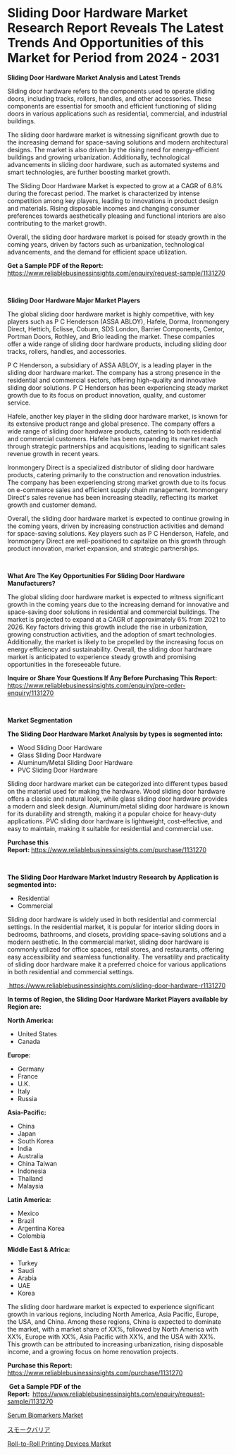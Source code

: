 <p><h1>Sliding Door Hardware Market Research Report Reveals The Latest Trends And Opportunities of this Market for Period from 2024 - 2031</h1></p><p><strong>Sliding Door Hardware Market Analysis and Latest Trends</strong></p>
<p><p>Sliding door hardware refers to the components used to operate sliding doors, including tracks, rollers, handles, and other accessories. These components are essential for smooth and efficient functioning of sliding doors in various applications such as residential, commercial, and industrial buildings.</p><p>The sliding door hardware market is witnessing significant growth due to the increasing demand for space-saving solutions and modern architectural designs. The market is also driven by the rising need for energy-efficient buildings and growing urbanization. Additionally, technological advancements in sliding door hardware, such as automated systems and smart technologies, are further boosting market growth.</p><p>The Sliding Door Hardware Market is expected to grow at a CAGR of 6.8% during the forecast period. The market is characterized by intense competition among key players, leading to innovations in product design and materials. Rising disposable incomes and changing consumer preferences towards aesthetically pleasing and functional interiors are also contributing to the market growth.</p><p>Overall, the sliding door hardware market is poised for steady growth in the coming years, driven by factors such as urbanization, technological advancements, and the demand for efficient space utilization.</p></p>
<p><strong>Get a Sample PDF of the Report:&nbsp;</strong> <a href="https://www.reliablebusinessinsights.com/enquiry/request-sample/1131270">https://www.reliablebusinessinsights.com/enquiry/request-sample/1131270</a></p>
<p>&nbsp;</p>
<p><strong>Sliding Door Hardware Major Market Players</strong></p>
<p><p>The global sliding door hardware market is highly competitive, with key players such as P C Henderson (ASSA ABLOY), Hafele, Dorma, Ironmongery Direct, Hettich, Eclisse, Coburn, SDS London, Barrier Components, Centor, Portman Doors, Rothley, and Brio leading the market. These companies offer a wide range of sliding door hardware products, including sliding door tracks, rollers, handles, and accessories.</p><p>P C Henderson, a subsidiary of ASSA ABLOY, is a leading player in the sliding door hardware market. The company has a strong presence in the residential and commercial sectors, offering high-quality and innovative sliding door solutions. P C Henderson has been experiencing steady market growth due to its focus on product innovation, quality, and customer service.</p><p>Hafele, another key player in the sliding door hardware market, is known for its extensive product range and global presence. The company offers a wide range of sliding door hardware products, catering to both residential and commercial customers. Hafele has been expanding its market reach through strategic partnerships and acquisitions, leading to significant sales revenue growth in recent years.</p><p>Ironmongery Direct is a specialized distributor of sliding door hardware products, catering primarily to the construction and renovation industries. The company has been experiencing strong market growth due to its focus on e-commerce sales and efficient supply chain management. Ironmongery Direct's sales revenue has been increasing steadily, reflecting its market growth and customer demand.</p><p>Overall, the sliding door hardware market is expected to continue growing in the coming years, driven by increasing construction activities and demand for space-saving solutions. Key players such as P C Henderson, Hafele, and Ironmongery Direct are well-positioned to capitalize on this growth through product innovation, market expansion, and strategic partnerships.</p></p>
<p>&nbsp;</p>
<p><strong>What Are The Key Opportunities For Sliding Door Hardware Manufacturers?</strong></p>
<p><p>The global sliding door hardware market is expected to witness significant growth in the coming years due to the increasing demand for innovative and space-saving door solutions in residential and commercial buildings. The market is projected to expand at a CAGR of approximately 6% from 2021 to 2026. Key factors driving this growth include the rise in urbanization, growing construction activities, and the adoption of smart technologies. Additionally, the market is likely to be propelled by the increasing focus on energy efficiency and sustainability. Overall, the sliding door hardware market is anticipated to experience steady growth and promising opportunities in the foreseeable future.</p></p>
<p><strong>Inquire or Share Your Questions If Any Before Purchasing This Report:</strong> <a href="https://www.reliablebusinessinsights.com/enquiry/pre-order-enquiry/1131270">https://www.reliablebusinessinsights.com/enquiry/pre-order-enquiry/1131270</a></p>
<p>&nbsp;</p>
<p><strong>Market Segmentation</strong></p>
<p><strong>The Sliding Door Hardware Market Analysis by types is segmented into:</strong></p>
<p><ul><li>Wood Sliding Door Hardware</li><li>Glass Sliding Door Hardware</li><li>Aluminum/Metal Sliding Door Hardware</li><li>PVC Sliding Door Hardware</li></ul></p>
<p><p>Sliding door hardware market can be categorized into different types based on the material used for making the hardware. Wood sliding door hardware offers a classic and natural look, while glass sliding door hardware provides a modern and sleek design. Aluminum/metal sliding door hardware is known for its durability and strength, making it a popular choice for heavy-duty applications. PVC sliding door hardware is lightweight, cost-effective, and easy to maintain, making it suitable for residential and commercial use.</p></p>
<p><strong>Purchase this Report:&nbsp;</strong><a href="https://www.reliablebusinessinsights.com/purchase/1131270">https://www.reliablebusinessinsights.com/purchase/1131270</a></p>
<p>&nbsp;</p>
<p><strong>The Sliding Door Hardware Market Industry Research by Application is segmented into:</strong></p>
<p><ul><li>Residential</li><li>Commercial</li></ul></p>
<p><p>Sliding door hardware is widely used in both residential and commercial settings. In the residential market, it is popular for interior sliding doors in bedrooms, bathrooms, and closets, providing space-saving solutions and a modern aesthetic. In the commercial market, sliding door hardware is commonly utilized for office spaces, retail stores, and restaurants, offering easy accessibility and seamless functionality. The versatility and practicality of sliding door hardware make it a preferred choice for various applications in both residential and commercial settings.</p></p>
<p><a href="https://www.reliablebusinessinsights.com/sliding-door-hardware-r1131270">&nbsp;https://www.reliablebusinessinsights.com/sliding-door-hardware-r1131270</a></p>
<p><strong>In terms of Region, the Sliding Door Hardware Market Players available by Region are:</strong></p>
<p>
    <p> <strong> North America: </strong>
        <ul>
            <li>United States</li>
            <li>Canada</li>
        </ul>
        </p> 
    <p> <strong> Europe: </strong>
        <ul>
            <li>Germany</li>
            <li>France</li>
            <li>U.K.</li>
            <li>Italy</li>
            <li>Russia</li>
        </ul>
        </p> 
    <p> <strong> Asia-Pacific: </strong>
        <ul>
            <li>China</li>
            <li>Japan</li>
            <li>South Korea</li>
            <li>India</li>
            <li>Australia</li>
            <li>China Taiwan</li>
            <li>Indonesia</li>
            <li>Thailand</li>
            <li>Malaysia</li>
        </ul>
        </p> 
    <p> <strong> Latin America: </strong>
        <ul>
            <li>Mexico</li>
            <li>Brazil</li>
            <li>Argentina Korea</li>
            <li>Colombia</li>
        </ul>
        </p> 
    <p> <strong> Middle East & Africa: </strong>
        <ul>
            <li>Turkey</li>
            <li>Saudi</li>
            <li>Arabia</li>
            <li>UAE</li>
            <li>Korea</li>
        </ul>
    </p>
    </p>
<p><p>The sliding door hardware market is expected to experience significant growth in various regions, including North America, Asia Pacific, Europe, the USA, and China. Among these regions, China is expected to dominate the market, with a market share of XX%, followed by North America with XX%, Europe with XX%, Asia Pacific with XX%, and the USA with XX%. This growth can be attributed to increasing urbanization, rising disposable income, and a growing focus on home renovation projects.</p></p>
<p><strong>Purchase this Report: </strong><a href="https://www.reliablebusinessinsights.com/purchase/1131270">https://www.reliablebusinessinsights.com/purchase/1131270</a></p>
<p>&nbsp;<strong>Get a Sample PDF of the Report:&nbsp;&nbsp;</strong><a href="https://www.reliablebusinessinsights.com/enquiry/request-sample/1131270">https://www.reliablebusinessinsights.com/enquiry/request-sample/1131270</a></p>
<p><strong></strong></p>
<p><p><a href="https://issuu.com/reportprime-2/docs/serum-biomarkers-market-size-2030.pptx">Serum Biomarkers Market</a></p><p><a href="https://github.com/pepo3k/Market-Research-Report-List-2/blob/main/46459143504.md">スモークバリア</a></p><p><a href="https://github.com/mzurpwxu46/Market-Research-Report-List-1/blob/main/roll-to-roll-printing-devices-market.md">Roll-to-Roll Printing Devices Market</a></p></p>